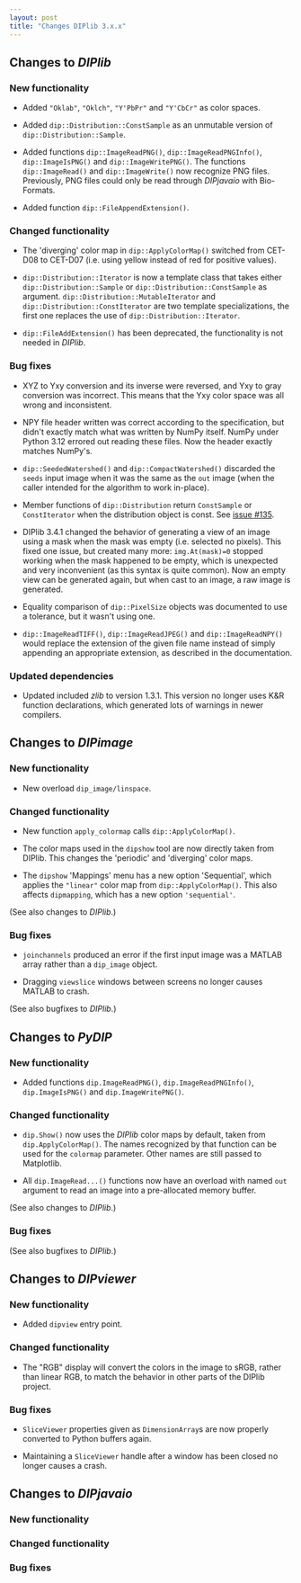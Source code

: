 ```yaml
---
layout: post
title: "Changes DIPlib 3.x.x"
---
```


## Changes to *DIPlib*

### New functionality

- Added `"Oklab"`, `"Oklch"`, `"Y'PbPr"` and `"Y'CbCr"` as color spaces.

- Added `dip::Distribution::ConstSample` as an unmutable version of `dip::Distribution::Sample`.

- Added functions `dip::ImageReadPNG()`, `dip::ImageReadPNGInfo()`, `dip::ImageIsPNG()` and `dip::ImageWritePNG()`.
  The functions `dip::ImageRead()` and `dip::ImageWrite()` now recognize PNG files. Previously, PNG files could only
  be read through *DIPjavaio* with Bio-Formats.

- Added function `dip::FileAppendExtension()`.

### Changed functionality

- The 'diverging' color map in `dip::ApplyColorMap()` switched from CET-D08 to CET-D07 (i.e. using yellow
  instead of red for positive values).

- `dip::Distribution::Iterator` is now a template class that takes either `dip::Distribution::Sample` or
  `dip::Distribution::ConstSample` as argument. `dip::Distribution::MutableIterator` and `dip::Distribution::ConstIterator`
  are two template specializations, the first one replaces the use of `dip::Distribution::Iterator`.

- `dip::FileAddExtension()` has been deprecated, the functionality is not needed in *DIPlib*.

### Bug fixes

- XYZ to Yxy conversion and its inverse were reversed, and Yxy to gray conversion was incorrect. This means 
  that the Yxy color space was all wrong and inconsistent.

- NPY file header written was correct according to the specification, but didn't exactly match what was written
  by NumPy itself. NumPy under Python 3.12 errored out reading these files. Now the header exactly matches NumPy's.

- `dip::SeededWatershed()` and `dip::CompactWatershed()` discarded the `seeds` input image when it was the same
  as the `out` image (when the caller intended for the algorithm to work in-place).

- Member functions of `dip::Distribution` return `ConstSample` or `ConstIterator` when the distribution object
  is const. See [issue #135](https://github.com/DIPlib/diplib/issues/138).

- DIPlib 3.4.1 changed the behavior of generating a view of an image using a mask when the mask was empty
  (i.e. selected no pixels). This fixed one issue, but created many more: `img.At(mask)=0` stopped working
  when the mask happened to be empty, which is unexpected and very inconvenient (as this syntax is quite common).
  Now an empty view can be generated again, but when cast to an image, a raw image is generated.

- Equality comparison of `dip::PixelSize` objects was documented to use a tolerance, but it wasn't using one. 

- `dip::ImageReadTIFF()`, `dip::ImageReadJPEG()` and `dip::ImageReadNPY()` would replace the extension of the given
  file name instead of simply appending an appropriate extension, as described in the documentation.

### Updated dependencies

- Updated included *zlib* to version 1.3.1. This version no longer uses K&R function declarations, which generated
  lots of warnings in newer compilers.




## Changes to *DIPimage*

### New functionality

- New overload `dip_image/linspace`.

### Changed functionality

- New function `apply_colormap` calls `dip::ApplyColorMap()`.

- The color maps used in the `dipshow` tool are now directly taken from DIPlib. This changes the 'periodic' and
  'diverging' color maps.

- The `dipshow` 'Mappings' menu has a new option 'Sequential', which applies the `"linear"` color map from
  `dip::ApplyColorMap()`. This also affects `dipmapping`, which has a new option `'sequential'`.

(See also changes to *DIPlib*.)

### Bug fixes

- `joinchannels` produced an error if the first input image was a MATLAB array rather than a `dip_image` object.

- Dragging `viewslice` windows between screens no longer causes MATLAB to crash.

(See also bugfixes to *DIPlib*.)




## Changes to *PyDIP*

### New functionality

- Added functions `dip.ImageReadPNG()`, `dip.ImageReadPNGInfo()`, `dip.ImageIsPNG()` and `dip.ImageWritePNG()`.

### Changed functionality

- `dip.Show()` now uses the *DIPlib* color maps by default, taken from `dip.ApplyColorMap()`. The names recognized by
  that function can be used for the `colormap` parameter. Other names are still passed to Matplotlib.

- All `dip.ImageRead...()` functions now have an overload with named `out` argument to read an image into a
  pre-allocated memory buffer.

(See also changes to *DIPlib*.)

### Bug fixes

(See also bugfixes to *DIPlib*.)




## Changes to *DIPviewer*

### New functionality

- Added `dipview` entry point.

### Changed functionality

- The "RGB" display will convert the colors in the image to sRGB, rather than linear RGB, to match
  the behavior in other parts of the DIPlib project.

### Bug fixes

- `SliceViewer` properties given as `DimensionArray`s are now properly converted to Python buffers
  again.

- Maintaining a `SliceViewer` handle after a window has been closed no longer causes a crash.



## Changes to *DIPjavaio*

### New functionality

### Changed functionality

### Bug fixes
